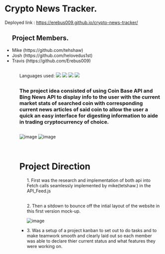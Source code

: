 # Crypto News Tracker. 

Deployed link : https://erebus009.github.io/crypto-news-tracker/
<h2></h2>
<ul>
  <h2>Project Members.</h2>
<li> Mike  (https://github.com/tehshaw)</li>
<li> Josh  (https://github.com/helovedus1st)</li>
<li> Travis (https://github.com/Erebus009)</li>
<h2></h2>
<ul>

Languages used: <img src="https://img.icons8.com/color/40/000000/javascript--v1.png"/> <img src="https://img.icons8.com/color/40/000000/css3.png"/> <img src="https://img.icons8.com/color/40/000000/html-5--v1.png"/> <img src="https://img.icons8.com/ios/40/000000/jquery.png">
<h2></h2>

<h3>The project idea consisted of using Coin Base API and Bing News API to display info to the user with the current market stats of searched coin with corresponding current news articles of said coin to allow the user a quick an easy interface for digesting information to aide in trading cryptocurrency of choice.</h3>
<h2></h2>

![image](https://user-images.githubusercontent.com/12164234/136568624-ee52a4bf-6a44-46ef-b7a9-90cedf2ddb71.png)
![image](https://user-images.githubusercontent.com/12164234/136568694-00d99898-4aa3-43f8-a1cc-84fbaee67d84.png)



<br>

<h1> Project Direction </h1>
<ol>
<l1>1. First was the research and implementation of both api into Fetch calls seamlessly implemented by mike(tetshaw.) in the API_Feed.js</l1>
</ol>
<br>
<ul>
<l1>2. Then a sitdown to bounce off the intial layout of the website in this first version mock-up.</li> 

![image](https://user-images.githubusercontent.com/12164234/136431553-21fc9662-05a1-4166-ae76-2daac3997d2d.png)
<br>
<li>3. Was a setup of a project kanban to set out to do tasks and to make teamwork smooth and clearly laid out so each member was able to declare thier current status and what features they were working on.
</ul>


<br>


